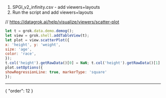 1. SPGI_v2_infinity.csv - add viewers+layouts
2. Run the script and add viewers+layouts

// [https://datagrok.ai/help/visualize/viewers/scatter-plot ](https://datagrok.ai/help/visualize/viewers/scatter-plot)
```js
let t = grok.data.demo.demog();
let view = grok.shell.addTableView(t);
let plot = view.scatterPlot({
x: 'height', y: 'weight',
size: 'age',
color: 'race',
});
t.col('height').getRawData()[0] = NaN; t.col('height').getRawData()[1] = Infinity;
plot.setOptions({
showRegressionLine: true, markerType: 'square'
});
```
---
{
  "order": 12
}